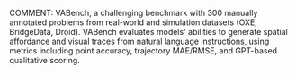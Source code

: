 COMMENT: VABench, a challenging benchmark with 300 manually annotated problems from
real-world and simulation datasets (OXE, BridgeData, Droid). VABench evaluates
models' abilities to generate spatial affordance and visual traces from natural
language instructions, using metrics including point accuracy, trajectory
MAE/RMSE, and GPT-based qualitative scoring.
